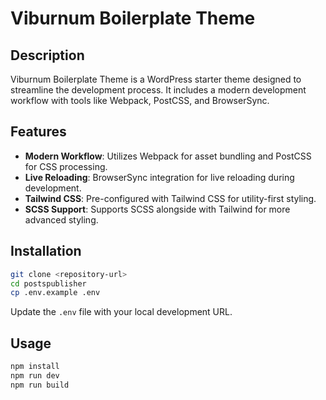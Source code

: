 # Viburnum Boilerplate Theme

## Description

Viburnum Boilerplate Theme is a WordPress starter theme designed to streamline the development process. It includes a modern development workflow with tools like Webpack, PostCSS, and BrowserSync.

## Features

- **Modern Workflow**: Utilizes Webpack for asset bundling and PostCSS for CSS processing.
- **Live Reloading**: BrowserSync integration for live reloading during development.
- **Tailwind CSS**: Pre-configured with Tailwind CSS for utility-first styling.
- **SCSS Support**: Supports SCSS alongside with Tailwind for more advanced styling.

## Installation

```sh
git clone <repository-url>
cd postspublisher
cp .env.example .env
```

Update the `.env` file with your local development URL.

## Usage

```sh
npm install
npm run dev
npm run build
``` 
